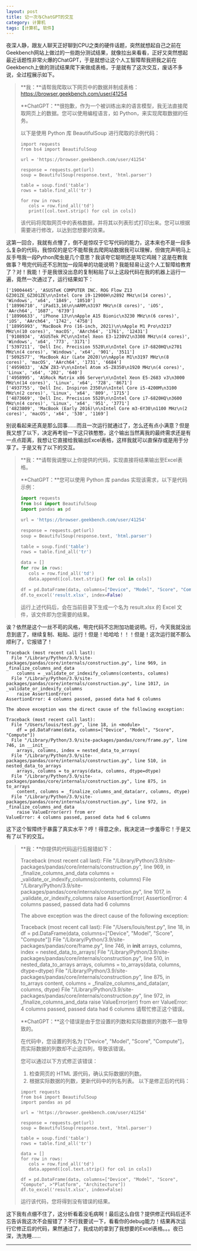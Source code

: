 ```yaml
---
layout: post
title: 记一次与ChatGPT的交互
category: 计算机
tags: [计算机, 软件]
---
```

夜深人静，跟友人聊天正好聊到CPU之类的硬件话题，突然就想起自己之前在Geekbench网站上做过的一些跑分测试结果，就像拉出来看看，正好又突然想起最近话题性非常火爆的ChatGPT，于是就想让这个人工智障帮我把我之前在Geekbench上做的测试结果爬下来做成表格，于是就有了这次交互，废话不多说，全过程展示如下。

>**我：**请帮我爬取以下网页中的数据并制成表格：https://browser.geekbench.com/user/41254
>
>**ChatGPT：**很抱歉，作为一个被训练出来的语言模型，我无法直接爬取网页上的数据。您可以使用编程语言，如 Python，来实现爬取数据的任务。
>
>以下是使用 Python 库 BeautifulSoup 进行爬取的示例代码：
>```
>import requests
>from bs4 import BeautifulSoup
>
>url = 'https://browser.geekbench.com/user/41254'
>
>response = requests.get(url)
>soup = BeautifulSoup(response.text, 'html.parser')
>
>table = soup.find('table')
>rows = table.find_all('tr')
>
>for row in rows:
>    cols = row.find_all('td')
>    print([col.text.strip() for col in cols])
>```
>该代码将爬取网页中的表格数据，并将其以列表形式打印出来。您可以根据需要进行修改，以达到您想要的效果。

这第一回合，我就有点懵了，倒不是惊叹于它写代码的能力，这本来也不是一段多么复杂的代码，我惊叹的是它不能帮我去爬网站数据我可以理解，但做完声明马上反手甩我一段Python爬虫是几个意思？我该夸它聪明还是骂它鸡贼？这是在教我做事？甩完代码还不忘附加一段简单的功能说明？我能轻易让这个人工智障给教育了？对！我能！于是我很没出息的复制粘贴了以上这段代码在我的机器上运行一遍，竟然一次通过了，运行结果如下：
```
['19004445', 'ASUSTeK COMPUTER INC. ROG Flow Z13 GZ301ZE_GZ301ZE\n\nIntel Core i9-12900H\n2892 MHz\n(14 cores)', 'Windows', 'x64', '1849', '10510']
['18996710', 'iPad13,16\n\nARM\n3197 MHz\n(8 cores)', 'iOS', 'AArch64', '1687', '6739']
['18996633', 'iPhone 13\n\nApple A15 Bionic\n3230 MHz\n(6 cores)', 'iOS', 'AArch64', '1742', '4758']
['18995993', 'MacBook Pro (16-inch, 2021)\n\nApple M1 Pro\n3217 MHz\n(10 cores)', 'macOS', 'AArch64', '1761', '12431']
['9108934', 'ASUSTek PC\n\nIntel Xeon E3-1230V2\n3308 MHz\n(4 cores)', 'Windows', 'x64', '773', '3171']
['5397211', 'Dell Inc. Precision 5520\n\nIntel Core i7-6820HQ\n2701 MHz\n(4 cores)', 'Windows', 'x64', '901', '3511']
['5092577', 'MacBook Air (Late 2020)\n\nApple M1\n3197 MHz\n(8 cores)', 'macOS', 'AArch64', '1731', '6684']
['4959033', 'AZW Z83-V\n\nIntel Atom x5-Z8350\n1920 MHz\n(4 cores)', 'Linux', 'x64', '202', '640']
['4958995', 'ASRock Matrix x86 Server\n\nIntel Xeon E5-2683 v3\n3000 MHz\n(14 cores)', 'Linux', 'x64', '728', '8671']
['4937755', 'Dell Inc. Inspiron 2350\n\nIntel Core i5-4200M\n3100 MHz\n(2 cores)', 'Linux', 'x64', '809', '1715']
['4873669', 'Dell Inc. Precision 5520\n\nIntel Core i7-6820HQ\n3600 MHz\n(4 cores)', 'Linux', 'x64', '951', '3771']
['4823809', 'MacBook (Early 2016)\n\nIntel Core m3-6Y30\n1100 MHz\n(2 cores)', 'macOS', 'x64', '530', '1169']
```
别说看起来还真是那么回事……而且一次运行就通过了，怎么还有点小满意？但是我又想了以下，决定再考验一下这只铁憨憨，这个输出当然离我的最终需求还是有一点点距离，我想让它直接给我输出Excel表格，这样我就可以直保存或是用于分享了。于是又有了以下的交互。

>**我：**请帮我调整以上你提供的代码，实现直接将结果输出至Excel表格。
>
>**ChatGPT：**您可以使用 Python 库 pandas 实现该需求，以下是代码示例：
>```python
>import requests
>from bs4 import BeautifulSoup
>import pandas as pd
>
>url = 'https://browser.geekbench.com/user/41254'
>
>response = requests.get(url)
>soup = BeautifulSoup(response.text, 'html.parser')
>
>table = soup.find('table')
>rows = table.find_all('tr')
>
>data = []
>for row in rows:
>    cols = row.find_all('td')
>    data.append([col.text.strip() for col in cols])
>
>df = pd.DataFrame(data, columns=["Device", "Model", "Score", "Compute"])
>df.to_excel('result.xlsx', index=False)
>```
>运行上述代码后，会在当前目录下生成一个名为 result.xlsx 的 Excel 文件，该文件即为您需要的结果。

诶？依然是这个一丝不苟的风格，甩完代码不忘附加功能说明。行，今天我就没出息到底了，继续复制、粘贴、运行！但是！哈哈哈！！！但是！这次运行就不那么顺利了，它报错了！
```
Traceback (most recent call last):
  File "/Library/Python/3.9/site-packages/pandas/core/internals/construction.py", line 969, in _finalize_columns_and_data
    columns = _validate_or_indexify_columns(contents, columns)
  File "/Library/Python/3.9/site-packages/pandas/core/internals/construction.py", line 1017, in _validate_or_indexify_columns
    raise AssertionError(
AssertionError: 4 columns passed, passed data had 6 columns

The above exception was the direct cause of the following exception:

Traceback (most recent call last):
  File "/Users/louis/test.py", line 18, in <module>
    df = pd.DataFrame(data, columns=["Device", "Model", "Score", "Compute"])
  File "/Library/Python/3.9/site-packages/pandas/core/frame.py", line 746, in __init__
    arrays, columns, index = nested_data_to_arrays(
  File "/Library/Python/3.9/site-packages/pandas/core/internals/construction.py", line 510, in nested_data_to_arrays
    arrays, columns = to_arrays(data, columns, dtype=dtype)
  File "/Library/Python/3.9/site-packages/pandas/core/internals/construction.py", line 875, in to_arrays
    content, columns = _finalize_columns_and_data(arr, columns, dtype)
  File "/Library/Python/3.9/site-packages/pandas/core/internals/construction.py", line 972, in _finalize_columns_and_data
    raise ValueError(err) from err
ValueError: 4 columns passed, passed data had 6 columns
```
这下这个智障终于暴露了真实水平？哼！得意之余，我决定进一步羞辱它！于是又有了以下的交互。

>**我：**你提供的代码运行后报错如下：
>
>Traceback (most recent call last):
  File "/Library/Python/3.9/site-packages/pandas/core/internals/construction.py", line 969, in _finalize_columns_and_data
    columns = _validate_or_indexify_columns(contents, columns)
  File "/Library/Python/3.9/site-packages/pandas/core/internals/construction.py", line 1017, in _validate_or_indexify_columns
    raise AssertionError(
AssertionError: 4 columns passed, passed data had 6 columns
>
>The above exception was the direct cause of the following exception:
>
>Traceback (most recent call last):
  File "/Users/louis/test.py", line 18, in <module>
    df = pd.DataFrame(data, columns=["Device", "Model", "Score", "Compute"])
  File "/Library/Python/3.9/site-packages/pandas/core/frame.py", line 746, in __init__
    arrays, columns, index = nested_data_to_arrays(
  File "/Library/Python/3.9/site-packages/pandas/core/internals/construction.py", line 510, in nested_data_to_arrays
    arrays, columns = to_arrays(data, columns, dtype=dtype)
  File "/Library/Python/3.9/site-packages/pandas/core/internals/construction.py", line 875, in to_arrays
    content, columns = _finalize_columns_and_data(arr, columns, dtype)
  File "/Library/Python/3.9/site-packages/pandas/core/internals/construction.py", line 972, in _finalize_columns_and_data
    raise ValueError(err) from err
>ValueError: 4 columns passed, passed data had 6 columns
>请帮忙修正这个错误。
>
>**ChatGPT：**这个错误是由于您设置的列数和实际数据的列数不一致导致的。
>
>在代码中，您设置的列名为 ["Device", "Model", "Score", "Compute"]，而实际数据的列数却不止这四列，导致该错误。
>
>您可以通过以下方式修正该错误：
>
>1. 检查网页的 HTML 源代码，确认实际数据的列数。
>2. 根据实际数据的列数，更新代码中的列名列表。
以下是修正后的代码：
>```
>import requests
>from bs4 import BeautifulSoup
>import pandas as pd
>
>url = 'https://browser.geekbench.com/user/41254'
>
>response = requests.get(url)
>soup = BeautifulSoup(response.text, 'html.parser')
>
>table = soup.find('table')
>rows = table.find_all('tr')
>
>data = []
>for row in rows:
>    cols = row.find_all('td')
>    data.append([col.text.strip() for col in cols])
>
>df = pd.DataFrame(data, columns=["Device", "Model", "Score", "Compute", >"Platform", "Architecture"])
>df.to_excel('result.xlsx', index=False)
>```
>运行该代码，您将得到没有错误的结果。

这下我有点绷不住了，这分析看着没毛病啊！最后这么自信？提供修正代码后还不忘告诉我这次不会报错了？不行我要试一下，看看你的debug能力！结果再次运行它修正后的代码，果然通过了，我成功的拿到了我想要的Excel表格。。。夜已深，洗洗睡……

----------